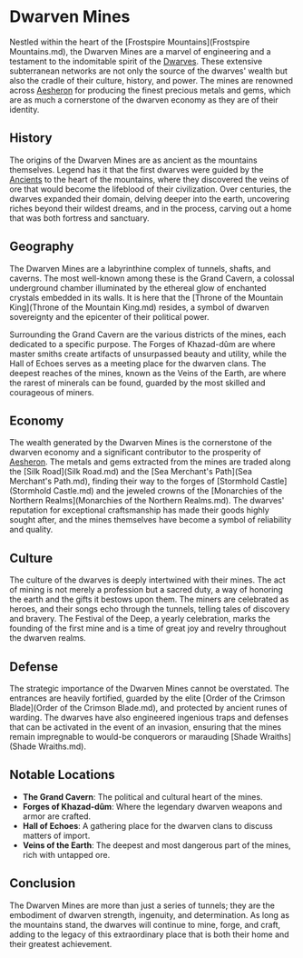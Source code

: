# Dwarven Mines

Nestled within the heart of the [Frostspire Mountains](Frostspire Mountains.md), the Dwarven Mines are a marvel of engineering and a testament to the indomitable spirit of the [Dwarves](Dwarves.md). These extensive subterranean networks are not only the source of the dwarves' wealth but also the cradle of their culture, history, and power. The mines are renowned across [Aesheron](Aesheron.md) for producing the finest precious metals and gems, which are as much a cornerstone of the dwarven economy as they are of their identity.

## History

The origins of the Dwarven Mines are as ancient as the mountains themselves. Legend has it that the first dwarves were guided by the [Ancients](Ancients.md) to the heart of the mountains, where they discovered the veins of ore that would become the lifeblood of their civilization. Over centuries, the dwarves expanded their domain, delving deeper into the earth, uncovering riches beyond their wildest dreams, and in the process, carving out a home that was both fortress and sanctuary.

## Geography

The Dwarven Mines are a labyrinthine complex of tunnels, shafts, and caverns. The most well-known among these is the Grand Cavern, a colossal underground chamber illuminated by the ethereal glow of enchanted crystals embedded in its walls. It is here that the [Throne of the Mountain King](Throne of the Mountain King.md) resides, a symbol of dwarven sovereignty and the epicenter of their political power.

Surrounding the Grand Cavern are the various districts of the mines, each dedicated to a specific purpose. The Forges of Khazad-dûm are where master smiths create artifacts of unsurpassed beauty and utility, while the Hall of Echoes serves as a meeting place for the dwarven clans. The deepest reaches of the mines, known as the Veins of the Earth, are where the rarest of minerals can be found, guarded by the most skilled and courageous of miners.

## Economy

The wealth generated by the Dwarven Mines is the cornerstone of the dwarven economy and a significant contributor to the prosperity of [Aesheron](Aesheron.md). The metals and gems extracted from the mines are traded along the [Silk Road](Silk Road.md) and the [Sea Merchant's Path](Sea Merchant's Path.md), finding their way to the forges of [Stormhold Castle](Stormhold Castle.md) and the jeweled crowns of the [Monarchies of the Northern Realms](Monarchies of the Northern Realms.md). The dwarves' reputation for exceptional craftsmanship has made their goods highly sought after, and the mines themselves have become a symbol of reliability and quality.

## Culture

The culture of the dwarves is deeply intertwined with their mines. The act of mining is not merely a profession but a sacred duty, a way of honoring the earth and the gifts it bestows upon them. The miners are celebrated as heroes, and their songs echo through the tunnels, telling tales of discovery and bravery. The Festival of the Deep, a yearly celebration, marks the founding of the first mine and is a time of great joy and revelry throughout the dwarven realms.

## Defense

The strategic importance of the Dwarven Mines cannot be overstated. The entrances are heavily fortified, guarded by the elite [Order of the Crimson Blade](Order of the Crimson Blade.md), and protected by ancient runes of warding. The dwarves have also engineered ingenious traps and defenses that can be activated in the event of an invasion, ensuring that the mines remain impregnable to would-be conquerors or marauding [Shade Wraiths](Shade Wraiths.md).

## Notable Locations

- **The Grand Cavern**: The political and cultural heart of the mines.
- **Forges of Khazad-dûm**: Where the legendary dwarven weapons and armor are crafted.
- **Hall of Echoes**: A gathering place for the dwarven clans to discuss matters of import.
- **Veins of the Earth**: The deepest and most dangerous part of the mines, rich with untapped ore.

## Conclusion

The Dwarven Mines are more than just a series of tunnels; they are the embodiment of dwarven strength, ingenuity, and determination. As long as the mountains stand, the dwarves will continue to mine, forge, and craft, adding to the legacy of this extraordinary place that is both their home and their greatest achievement.
